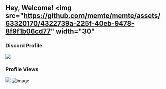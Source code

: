 ## Hey, Welcome! <img src="https://github.com/memte/memte/assets/63320170/4322739a-225f-40eb-9478-8f9f1b06cd77" width="30"
### Discord Profile
[![](https://lanyard-profile-readme.vercel.app/api/690634258691391589)](https://discord.com/users/690634258691391589)
### Profile Views
![](https://komarev.com/ghpvc/?username=memte&color=c50808)
![image]()
